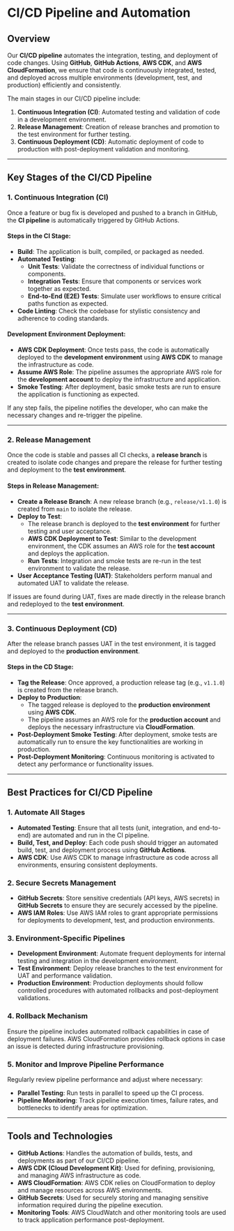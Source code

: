 # CI/CD Pipeline and Automation

## Overview

Our **CI/CD pipeline** automates the integration, testing, and deployment of code changes. Using **GitHub**, **GitHub Actions**, **AWS CDK**, and **AWS CloudFormation**, we ensure that code is continuously integrated, tested, and deployed across multiple environments (development, test, and production) efficiently and consistently.

The main stages in our CI/CD pipeline include:

1. **Continuous Integration (CI)**: Automated testing and validation of code in a development environment.
2. **Release Management**: Creation of release branches and promotion to the test environment for further testing.
3. **Continuous Deployment (CD)**: Automatic deployment of code to production with post-deployment validation and monitoring.

---

## Key Stages of the CI/CD Pipeline

### 1. Continuous Integration (CI)

Once a feature or bug fix is developed and pushed to a branch in GitHub, the **CI pipeline** is automatically triggered by GitHub Actions.

#### Steps in the CI Stage:

- **Build**: The application is built, compiled, or packaged as needed.
- **Automated Testing**:
  - **Unit Tests**: Validate the correctness of individual functions or components.
  - **Integration Tests**: Ensure that components or services work together as expected.
  - **End-to-End (E2E) Tests**: Simulate user workflows to ensure critical paths function as expected.
- **Code Linting**: Check the codebase for stylistic consistency and adherence to coding standards.

#### Development Environment Deployment:

- **AWS CDK Deployment**: Once tests pass, the code is automatically deployed to the **development environment** using **AWS CDK** to manage the infrastructure as code.
- **Assume AWS Role**: The pipeline assumes the appropriate AWS role for the **development account** to deploy the infrastructure and application.
- **Smoke Testing**: After deployment, basic smoke tests are run to ensure the application is functioning as expected.

If any step fails, the pipeline notifies the developer, who can make the necessary changes and re-trigger the pipeline.

---

### 2. Release Management

Once the code is stable and passes all CI checks, a **release branch** is created to isolate code changes and prepare the release for further testing and deployment to the **test environment**.

#### Steps in Release Management:

- **Create a Release Branch**: A new release branch (e.g., `release/v1.1.0`) is created from `main` to isolate the release.
- **Deploy to Test**:
  - The release branch is deployed to the **test environment** for further testing and user acceptance.
  - **AWS CDK Deployment to Test**: Similar to the development environment, the CDK assumes an AWS role for the **test account** and deploys the application.
  - **Run Tests**: Integration and smoke tests are re-run in the test environment to validate the release.
- **User Acceptance Testing (UAT)**: Stakeholders perform manual and automated UAT to validate the release.

If issues are found during UAT, fixes are made directly in the release branch and redeployed to the **test environment**.

---

### 3. Continuous Deployment (CD)

After the release branch passes UAT in the test environment, it is tagged and deployed to the **production environment**.

#### Steps in the CD Stage:

- **Tag the Release**: Once approved, a production release tag (e.g., `v1.1.0`) is created from the release branch.
- **Deploy to Production**:
  - The tagged release is deployed to the **production environment** using **AWS CDK**.
  - The pipeline assumes an AWS role for the **production account** and deploys the necessary infrastructure via **CloudFormation**.
- **Post-Deployment Smoke Testing**: After deployment, smoke tests are automatically run to ensure the key functionalities are working in production.
- **Post-Deployment Monitoring**: Continuous monitoring is activated to detect any performance or functionality issues.

---

## Best Practices for CI/CD Pipeline

### 1. Automate All Stages

- **Automated Testing**: Ensure that all tests (unit, integration, and end-to-end) are automated and run in the CI pipeline.
- **Build, Test, and Deploy**: Each code push should trigger an automated build, test, and deployment process using **GitHub Actions**.
- **AWS CDK**: Use AWS CDK to manage infrastructure as code across all environments, ensuring consistent deployments.

### 2. Secure Secrets Management

- **GitHub Secrets**: Store sensitive credentials (API keys, AWS secrets) in **GitHub Secrets** to ensure they are securely accessed by the pipeline.
- **AWS IAM Roles**: Use AWS IAM roles to grant appropriate permissions for deployments to development, test, and production environments.

### 3. Environment-Specific Pipelines

- **Development Environment**: Automate frequent deployments for internal testing and integration in the development environment.
- **Test Environment**: Deploy release branches to the test environment for UAT and performance validation.
- **Production Environment**: Production deployments should follow controlled procedures with automated rollbacks and post-deployment validations.

### 4. Rollback Mechanism

Ensure the pipeline includes automated rollback capabilities in case of deployment failures. AWS CloudFormation provides rollback options in case an issue is detected during infrastructure provisioning.

### 5. Monitor and Improve Pipeline Performance

Regularly review pipeline performance and adjust where necessary:

- **Parallel Testing**: Run tests in parallel to speed up the CI process.
- **Pipeline Monitoring**: Track pipeline execution times, failure rates, and bottlenecks to identify areas for optimization.

---

## Tools and Technologies

- **GitHub Actions**: Handles the automation of builds, tests, and deployments as part of our CI/CD pipeline.
- **AWS CDK (Cloud Development Kit)**: Used for defining, provisioning, and managing AWS infrastructure as code.
- **AWS CloudFormation**: AWS CDK relies on CloudFormation to deploy and manage resources across AWS environments.
- **GitHub Secrets**: Used for securely storing and managing sensitive information required during the pipeline execution.
- **Monitoring Tools**: AWS CloudWatch and other monitoring tools are used to track application performance post-deployment.
